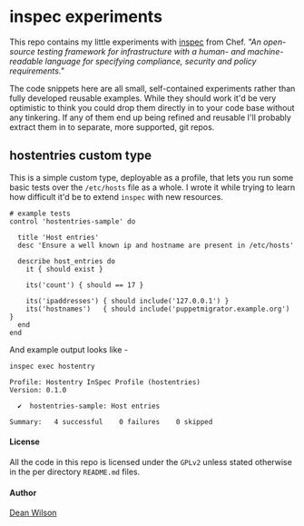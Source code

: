 # inspec experiments

This repo contains my little experiments with [inspec](https://www.chef.io/inspec/)
from Chef. _"An open-source testing framework
for infrastructure with a human- and machine-readable language for
specifying compliance, security and policy requirements."_

The code snippets here are all small, self-contained experiments
rather than fully developed reusable examples. While they should work
it'd be very optimistic to think you could drop them directly in to
your code base without any tinkering. If any of them end up being
refined and reusable I'll probably extract them in to separate, more
supported, git repos.

## hostentries custom type

This is a simple custom type, deployable as a profile, that lets you run some basic
tests over the `/etc/hosts` file as a whole. I wrote it while trying to learn how difficult
it'd be to extend `inspec` with new resources.


    # example tests
    control 'hostentries-sample' do

      title 'Host entries'
      desc 'Ensure a well known ip and hostname are present in /etc/hosts'

      describe host_entries do
        it { should exist }

        its('count') { should == 17 }

        its('ipaddresses') { should include('127.0.0.1') }
        its('hostnames')   { should include('puppetmigrator.example.org') }
      end
    end


And example output looks like -

    inspec exec hostentry

    Profile: Hostentry InSpec Profile (hostentries)
    Version: 0.1.0

      ✔  hostentries-sample: Host entries

    Summary:   4 successful    0 failures    0 skipped


#### License

All the code in this repo is licensed under the `GPLv2` unless stated
otherwise in the per directory `README.md` files.

#### Author

  [Dean Wilson](http://www.unixdaemon.net)
